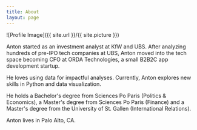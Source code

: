 ```yaml
---
title: About
layout: page
---
```

![Profile Image]({{ site.url }}/{{ site.picture }})

Anton started as an investment analyst at KfW and UBS. After analyzing hundreds of pre-IPO tech companies at UBS, Anton moved into the tech space becoming CFO at ORDA Technologies, a small B2B2C app development startup. <br/>

He loves using data for impactful analyses. Currently, Anton explores new skills in Python and data visualization.<br/>

He holds a Bachelor's degree from Sciences Po Paris (Politics & Economics), a Master's degree from Sciences Po Paris (Finance) and a Master's degree from the University of St. Gallen (International Relations).<br/>

Anton lives in Palo Alto, CA. 
